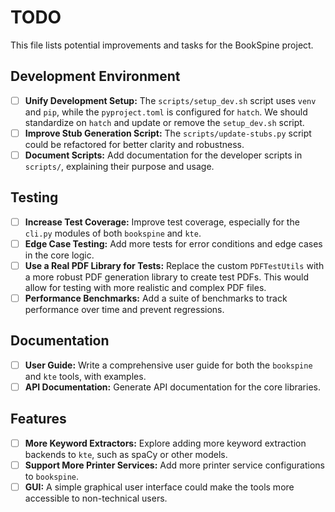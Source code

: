 # TODO

This file lists potential improvements and tasks for the BookSpine project.

## Development Environment

-   [ ] **Unify Development Setup:** The `scripts/setup_dev.sh` script uses `venv` and `pip`, while the `pyproject.toml` is configured for `hatch`. We should standardize on `hatch` and update or remove the `setup_dev.sh` script.
-   [ ] **Improve Stub Generation Script:** The `scripts/update-stubs.py` script could be refactored for better clarity and robustness.
-   [ ] **Document Scripts:** Add documentation for the developer scripts in `scripts/`, explaining their purpose and usage.

## Testing

-   [ ] **Increase Test Coverage:** Improve test coverage, especially for the `cli.py` modules of both `bookspine` and `kte`.
-   [ ] **Edge Case Testing:** Add more tests for error conditions and edge cases in the core logic.
-   [ ] **Use a Real PDF Library for Tests:** Replace the custom `PDFTestUtils` with a more robust PDF generation library to create test PDFs. This would allow for testing with more realistic and complex PDF files.
-   [ ] **Performance Benchmarks:** Add a suite of benchmarks to track performance over time and prevent regressions.

## Documentation

-   [ ] **User Guide:** Write a comprehensive user guide for both the `bookspine` and `kte` tools, with examples.
-   [ ] **API Documentation:** Generate API documentation for the core libraries.

## Features

-   [ ] **More Keyword Extractors:** Explore adding more keyword extraction backends to `kte`, such as spaCy or other models.
-   [ ] **Support More Printer Services:** Add more printer service configurations to `bookspine`.
-   [ ] **GUI:** A simple graphical user interface could make the tools more accessible to non-technical users.
